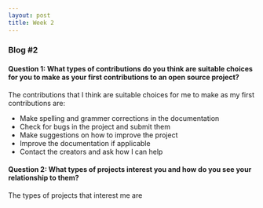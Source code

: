 ```yaml
---
layout: post
title: Week 2
---
```


### Blog #2

#### Question 1: What types of contributions do you think are suitable choices for you to make as your first contributions to an open source project?

The contributions that I think are suitable choices for me to make as my first contributions are:

* Make spelling and grammer corrections in the documentation
* Check for bugs in the project and submit them
* Make suggestions on how to improve the project 
* Improve the documentation if applicable 
* Contact the creators and ask how I can help

#### Question 2: What types of projects interest you and how do you see your relationship to them?

The types of projects that interest me are 



